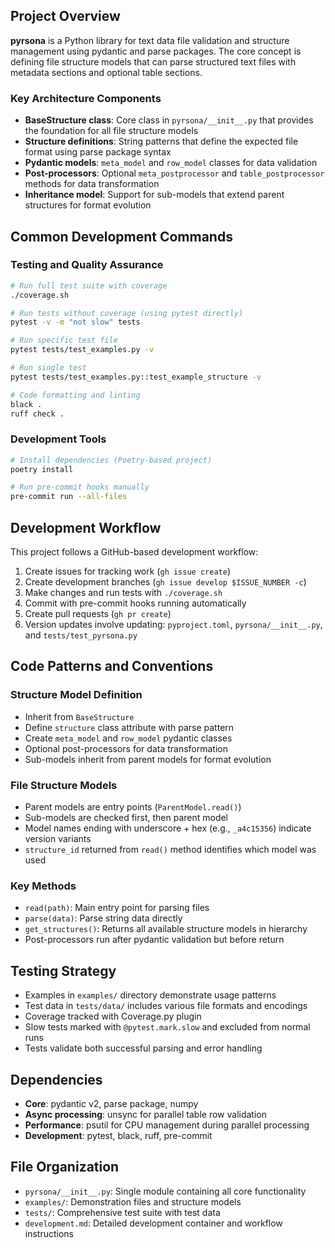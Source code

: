 ## Project Overview

**pyrsona** is a Python library for text data file validation and structure management using pydantic and parse packages. The core concept is defining file structure models that can parse structured text files with metadata sections and optional table sections.

### Key Architecture Components

- **BaseStructure class**: Core class in `pyrsona/__init__.py` that provides the foundation for all file structure models
- **Structure definitions**: String patterns that define the expected file format using parse package syntax
- **Pydantic models**: `meta_model` and `row_model` classes for data validation
- **Post-processors**: Optional `meta_postprocessor` and `table_postprocessor` methods for data transformation
- **Inheritance model**: Support for sub-models that extend parent structures for format evolution

## Common Development Commands

### Testing and Quality Assurance
```bash
# Run full test suite with coverage
./coverage.sh

# Run tests without coverage (using pytest directly)
pytest -v -m "not slow" tests

# Run specific test file
pytest tests/test_examples.py -v

# Run single test
pytest tests/test_examples.py::test_example_structure -v

# Code formatting and linting
black .
ruff check .
```

### Development Tools
```bash
# Install dependencies (Poetry-based project)
poetry install

# Run pre-commit hooks manually
pre-commit run --all-files
```

## Development Workflow

This project follows a GitHub-based development workflow:
1. Create issues for tracking work (`gh issue create`)
2. Create development branches (`gh issue develop $ISSUE_NUMBER -c`)
3. Make changes and run tests with `./coverage.sh`
4. Commit with pre-commit hooks running automatically
5. Create pull requests (`gh pr create`)
6. Version updates involve updating: `pyproject.toml`, `pyrsona/__init__.py`, and `tests/test_pyrsona.py`

## Code Patterns and Conventions

### Structure Model Definition
- Inherit from `BaseStructure`
- Define `structure` class attribute with parse pattern
- Create `meta_model` and `row_model` pydantic classes
- Optional post-processors for data transformation
- Sub-models inherit from parent models for format evolution

### File Structure Models
- Parent models are entry points (`ParentModel.read()`)
- Sub-models are checked first, then parent model
- Model names ending with underscore + hex (e.g., `_a4c15356`) indicate version variants
- `structure_id` returned from `read()` method identifies which model was used

### Key Methods
- `read(path)`: Main entry point for parsing files
- `parse(data)`: Parse string data directly
- `get_structures()`: Returns all available structure models in hierarchy
- Post-processors run after pydantic validation but before return

## Testing Strategy

- Examples in `examples/` directory demonstrate usage patterns
- Test data in `tests/data/` includes various file formats and encodings
- Coverage tracked with Coverage.py plugin
- Slow tests marked with `@pytest.mark.slow` and excluded from normal runs
- Tests validate both successful parsing and error handling

## Dependencies

- **Core**: pydantic v2, parse package, numpy
- **Async processing**: unsync for parallel table row validation
- **Performance**: psutil for CPU management during parallel processing
- **Development**: pytest, black, ruff, pre-commit

## File Organization

- `pyrsona/__init__.py`: Single module containing all core functionality
- `examples/`: Demonstration files and structure models
- `tests/`: Comprehensive test suite with test data
- `development.md`: Detailed development container and workflow instructions
